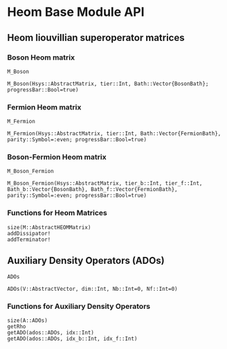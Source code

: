 # Heom Base Module API

## Heom liouvillian superoperator matrices

### Boson Heom matrix
```@docs
M_Boson
```

```@docs
M_Boson(Hsys::AbstractMatrix, tier::Int, Bath::Vector{BosonBath}; progressBar::Bool=true)
```

### Fermion Heom matrix
```@docs
M_Fermion
```

```@docs
M_Fermion(Hsys::AbstractMatrix, tier::Int, Bath::Vector{FermionBath}, parity::Symbol=:even; progressBar::Bool=true)
```

### Boson-Fermion Heom matrix
```@docs
M_Boson_Fermion
```

```@docs
M_Boson_Fermion(Hsys::AbstractMatrix, tier_b::Int, tier_f::Int, Bath_b::Vector{BosonBath}, Bath_f::Vector{FermionBath}, parity::Symbol=:even; progressBar::Bool=true)
```

### Functions for Heom Matrices
```@docs
size(M::AbstractHEOMMatrix)
addDissipator!
addTerminator!
```

## Auxiliary Density Operators (ADOs)
```@docs
ADOs
```

```@docs
ADOs(V::AbstractVector, dim::Int, Nb::Int=0, Nf::Int=0)
```

### Functions for Auxiliary Density Operators
```@docs
size(A::ADOs)
getRho
getADO(ados::ADOs, idx::Int)
getADO(ados::ADOs, idx_b::Int, idx_f::Int)
```